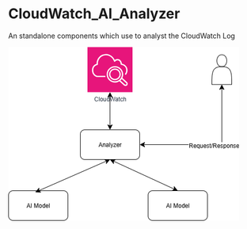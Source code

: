 # CloudWatch_AI_Analyzer
An standalone components which use to analyst the CloudWatch Log

<img src="./AI CloudWatch analyzer.png" />